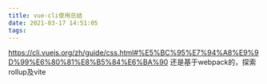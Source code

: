 ```yaml
---
title: vue-cli使用总结
date: 2021-03-17 14:51:05
tags:
---
```

https://cli.vuejs.org/zh/guide/css.html#%E5%BC%95%E7%94%A8%E9%9D%99%E6%80%81%E8%B5%84%E6%BA%90
还是基于webpack的，探索rollup及vite